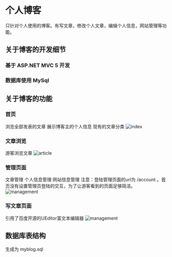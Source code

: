 # 个人博客
只针对个人使用的博客。有写文章，修改个人文章，编辑个人信息，网站管理等功能。
 
## 关于博客的开发细节
### 基于 ASP.NET MVC 5 开发
### 数据库使用 MySql
## 关于博客的功能
### 首页
浏览全部发表的文章
展示博客主的个人信息
现有的文章分类
![index](https://raw.githubusercontent.com/SyMind/PersonalBlog/master/2016-11-11/CHO]}J5$}JP8Y62FA]_SZ`Q.png)
### 文章浏览
游客浏览文章
![article](https://raw.githubusercontent.com/SyMind/PersonalBlog/master/2016-11-11/61~Y@BT${AJT5NEB@`WUH4E.png)
### 管理页面
文章管理
个人信息管理
网站信息管理
注意：登陆管理页面的url为 /account 。首页没有设置管理员登陆的交互，为了让游客看到的页面足够简洁。
![management](https://raw.githubusercontent.com/SyMind/PersonalBlog/master/2016-11-11/V95P\)O\(SSS9C%RIW~0]9X}E.png)
### 写文章页面
引用了百度开源的UEditor富文本编辑器
![management](https://raw.githubusercontent.com/SyMind/PersonalBlog/master/2016-11-11/W[T7QA77J4K~AL$\(SYC1}5A.png)
## 数据库表结构
生成为 myblog.sql
